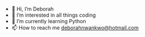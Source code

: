 - 👋 Hi, I’m Deborah
- 👀 I’m interested in all things coding 
- 🌱 I’m currently learning Python 
- 📫 How to reach me deborahnwankwo@hotmail.com 

<!---
debsada/debsada is a ✨ special ✨ repository because its `README.md` (this file) appears on your GitHub profile.
You can click the Preview link to take a look at your changes.
--->
